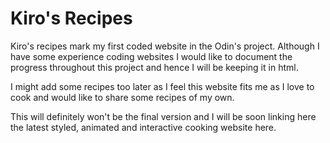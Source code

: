 # Kiro's Recipes 
Kiro's recipes mark my first coded website in the Odin's project. Although I have some experience coding websites I would like to document the progress throughout this project and hence I will be keeping it in html. 

I might add some recipes too later as I feel this website fits me as I love to cook and would like to share some recipes of my own. 

This will definitely won't be the final version and I will be soon linking here the latest styled, animated and interactive cooking website here.
